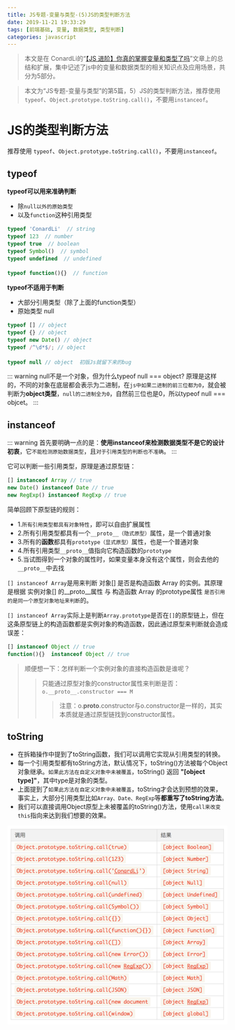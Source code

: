 ```yaml
---
title: JS专题-变量与类型-(5)JS的类型判断方法
date: 2019-11-21 19:33:29
tags: [前端基础, 变量, 数据类型, 类型判断]
categories: javascript
---
```


> 本文是在 ConardLi的“[【JS 进阶】你真的掌握变量和类型了吗](https://juejin.im/post/5cec1bcff265da1b8f1aa08f)”文章上的总结和扩展，集中记述了js中的变量和数据类型的相关知识点及应用场景，共分为5部分。

> 本文为“JS专题-变量与类型”的第5篇，5）JS的类型判断方法，推荐使用 `typeof`、`Object.prototype.toString.call()`，不要用`instanceof`。

<!-- more -->

# JS的类型判断方法

推荐使用 `typeof`、`Object.prototype.toString.call()`，不要用`instanceof`。

## typeof

**typeof可以用来准确判断**
- 除`null以外的原始类型`
- 以及`function`这种引用类型
```js
typeof 'ConardLi'  // string
typeof 123  // number
typeof true  // boolean
typeof Symbol()  // symbol
typeof undefined  // undefined

typeof function(){}  // function
```
**typeof不适用于判断**
- 大部分引用类型（除了上面的function类型）
- 原始类型 null
```js
typeof [] // object
typeof {} // object
typeof new Date() // object
typeof /^\d*$/; // object

typeof null // object  初版Js就留下来的bug
```

::: warning null不是一个对象，但为什么typeof null === object?
原理是这样的，不同的对象在底层都会表示为二进制，在`js中如果二进制的前三位都为0`，就会被判断为**object类型**，`null的二进制全为0`，自然前三位也是0，所以typeof null === objcet。
:::

## instanceof

::: warning
首先要明确一点的是：**使用instanceof来检测数据类型不是它的设计初衷**，它`不能检测原始数据类型`，且`对于引用类型的判断也不准确`。
:::

它可以判断一些引用类型，原理是通过原型链：
```js
[] instanceof Array // true
new Date() instanceof Date // true
new RegExp() instanceof RegExp // true
```
简单回顾下原型链的规则：
- 1.`所有引用类型都具有对象特性`，即可以自由扩展属性
- 2.所有引用类型都具有一个`__proto__（隐式原型）`属性，是一个普通对象
- 3.所有的**函数**都具有`prototype（显式原型）`属性，也是一个普通对象
- 4.所有引用类型`__proto__`值指向它构造函数的`prototype`
- 5.当试图得到一个对象的属性时，如果变量本身没有这个属性，则会去他的`__proto__`中去找

`[] instanceof Array`是用来判断 对象[] 是否是构造函数 Array 的实例。其原理是根据 实例对象[] 的__proto__属性 与 构造函数 Array 的prototype属性 `是否引用的是同一个原型对象地址来判断`的。

`[] instanceof Array`实际上是判断`Array.prototype`是否在`[]`的原型链上，但在这条原型链上的构造函数都是实例对象的构造函数，因此通过原型来判断就会造成误差：
```js
[] instanceof Object // true
function(){}  instanceof Object // true
```

> 顺便想一下：怎样判断一个实例对象的直接构造函数是谁呢？
>> 只能通过原型对象的constructor属性来判断是否：`o.__proto__.constructor === M`
>>> 注意：o.__proto__.constructor与o.constructor是一样的，其实本质就是通过原型链找到constructor属性。

## toString

- 在拆箱操作中提到了toString函数，我们可以调用它实现从引用类型的转换。
- 每一个引用类型都有toString方法，默认情况下，toString()方法被每个Object对象继承。`如果此方法在自定义对象中未被覆盖`，toString() 返回 **"[object type]"**，其中type是对象的类型。
- 上面提到了`如果此方法在自定义对象中未被覆盖`，toString才会达到预想的效果，事实上，大部分引用类型比如`Array、Date、RegExp`等**都重写了toString方法**。
- 我们可以直接调用Object原型上未被覆盖的toString()方法，使用`call来改变this`指向来达到我们想要的效果。

![Object.prototype.toString.call()](./images/variablesAndTypes/Object.prototype.toString.call.png)

